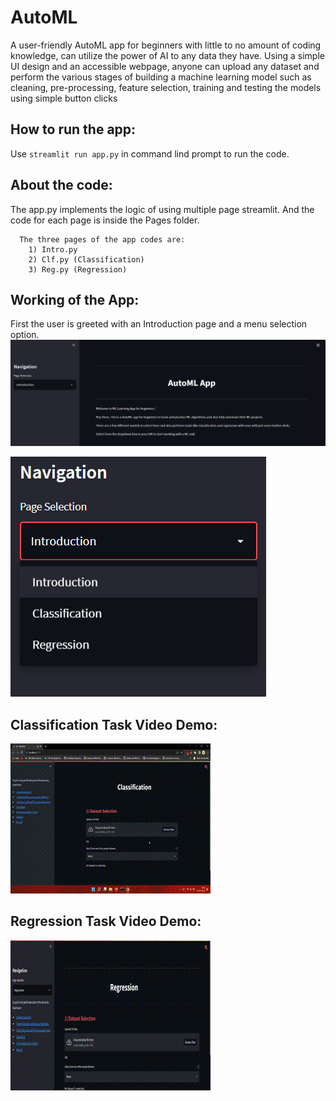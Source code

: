 # AutoML

A user-friendly AutoML app for beginners with little to no amount of coding knowledge, can utilize the power of AI to any data they have. Using a simple UI design and an accessible webpage, anyone can upload any dataset and perform the various stages of building a machine learning model such as cleaning, pre-processing, feature selection, training and testing the models using simple button clicks

## How to run the app:

Use `streamlit run app.py` in command lind prompt to run the code.

## About the code: 

The app.py implements the logic of using multiple page streamlit. And the code for each page is inside the Pages folder.

      The three pages of the app codes are:
        1) Intro.py
        2) Clf.py (Classification)
        3) Reg.py (Regression)
        
## Working of the App:

First the user is greeted with an Introduction page and a menu selection option.
![Intro](https://github.com/Dharineesh-Karthikeyan/AutoML/blob/main/Working%20Demo/Intro.png)

![Selection](https://github.com/Dharineesh-Karthikeyan/AutoML/blob/main/Working%20Demo/Selection.png)


## Classification Task Video Demo:
![clf](https://github.com/Dharineesh-Karthikeyan/AutoML/blob/main/Working%20Demo/clf%20(1).gif)



## Regression Task Video Demo:
![Reg](https://github.com/Dharineesh-Karthikeyan/AutoML/blob/main/Working%20Demo/reg%20(1).gif)


 
 
